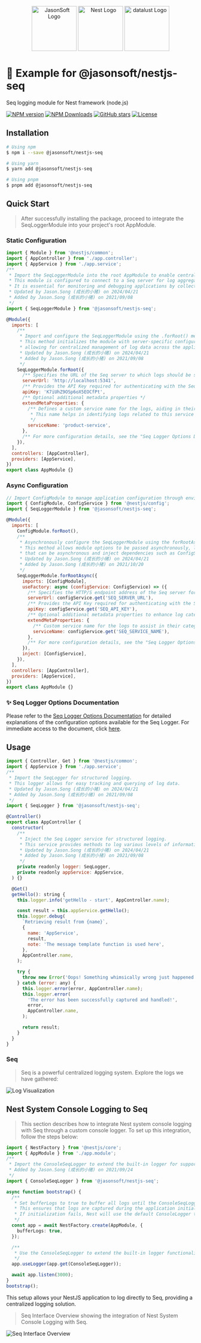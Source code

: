 <p align="center">
  <a href="https://github.com/jasonsoft/" target="blank"><img src="https://avatars.githubusercontent.com/u/90173752?s=200&v=4" width="120" alt="JasonSoft Logo" /></a>
  <a href="http://nestjs.com/" target="blank"><img src="https://avatars.githubusercontent.com/u/28507035?s=200&v=4" width="120" alt="Nest Logo" /></a>
  <a href="https://datalust.co/" target="blank"><img src="https://datalust.co/img/seq-logo-dark.svg" height="120"  alt="datalust Logo" /></a>
</p>

# 🍐 Example for @jasonsoft/nestjs-seq

Seq logging module for Nest framework (node.js)

[![NPM version][npm-img]][npm-url]
[![NPM Downloads][downloads-image]][npm-url]
[![GitHub stars][stars-img]][github-url]
[![License][license-img]][license-url]

## Installation

```bash
# Using npm
$ npm i --save @jasonsoft/nestjs-seq

# Using yarn
$ yarn add @jasonsoft/nestjs-seq

# Using pnpm
$ pnpm add @jasonsoft/nestjs-seq
```

## Quick Start

> After successfully installing the package, proceed to integrate the SeqLoggerModule into your project's root AppModule.

### Static Configuration

```js
import { Module } from '@nestjs/common';
import { AppController } from './app.controller';
import { AppService } from './app.service';
/**
 * Import the SeqLoggerModule into the root AppModule to enable centralized logging.
 * This module is configured to connect to a Seq server for log aggregation and analysis.
 * It is essential for monitoring and debugging applications by collecting and storing logs.
 * Updated by Jason.Song (成长的小猪) on 2024/04/21
 * Added by Jason.Song (成长的小猪) on 2021/09/08
 */
import { SeqLoggerModule } from '@jasonsoft/nestjs-seq';

@Module({
  imports: [
    /**
     * Import and configure the SeqLoggerModule using the .forRoot() method.
     * This method initializes the module with server-specific configurations,
     * allowing for centralized management of log data across the application.
     * Updated by Jason.Song (成长的小猪) on 2024/04/21
     * Added by Jason.Song (成长的小猪) on 2021/09/08
     */
    SeqLoggerModule.forRoot({
      /** Specifies the URL of the Seq server to which logs should be sent. */
      serverUrl: 'http://localhost:5341',
      /** Provides the API Key required for authenticating with the Seq server. */
      apiKey: 'K7iUhZ9OSp6oX5EOCfPt',
      /** Optional additional metadata properties */
      extendMetaProperties: {
        /** Defines a custom service name for the logs, aiding in their categorization and filtering.
         * This name helps in identifying logs related to this service in a mixed-service environment.
         */
        serviceName: 'product-service',
      },
      /** For more configuration details, see the "Seq Logger Options Documentation" section below. */
    }),
  ],
  controllers: [AppController],
  providers: [AppService],
})
export class AppModule {}
```

### Async Configuration

```js
// Import ConfigModule to manage application configuration through environment variables.
import { ConfigModule, ConfigService } from '@nestjs/config';
import { SeqLoggerModule } from '@jasonsoft/nestjs-seq';

@Module({
  imports: [
    ConfigModule.forRoot(),
    /**
     * Asynchronously configure the SeqLoggerModule using the forRootAsync() method.
     * This method allows module options to be passed asynchronously, leveraging factory providers
     * that can be asynchronous and inject dependencies such as ConfigService.
     * Updated by Jason.Song (成长的小猪) on 2024/04/21
     * Added by Jason.Song (成长的小猪) on 2021/10/20
     */
    SeqLoggerModule.forRootAsync({
      imports: [ConfigModule],
      useFactory: async (configService: ConfigService) => ({
        /** Specifies the HTTP/S endpoint address of the Seq server for log transmission. */
        serverUrl: configService.get('SEQ_SERVER_URL'),
        /** Provides the API Key required for authenticating with the Seq server. */
        apiKey: configService.get('SEQ_API_KEY'),
        /** Optional additional metadata properties to enhance log categorization and filtering. */
        extendMetaProperties: {
          /** Custom service name for the logs to assist in their categorization and filtering within a multi-service environment. */
          serviceName: configService.get('SEQ_SERVICE_NAME'),
        },
        /** For more configuration details, see the "Seq Logger Options Documentation" section below. */
      }),
      inject: [ConfigService],
    }),
  ],
  controllers: [AppController],
  providers: [AppService],
})
export class AppModule {}
```

### ✨ Seq Logger Options Documentation

Please refer to the [Seq Logger Options Documentation](SEQ_LOGGER_OPTIONS.md) for detailed explanations of the configuration options available for the Seq Logger. For immediate access to the document, click [here](SEQ_LOGGER_OPTIONS.md).

## Usage

```js
import { Controller, Get } from '@nestjs/common';
import { AppService } from './app.service';
/**
 * Import the SeqLogger for structured logging.
 * This logger allows for easy tracking and querying of log data.
 * Updated by Jason.Song (成长的小猪) on 2024/04/21
 * Added by Jason.Song (成长的小猪) on 2021/09/08
 */
import { SeqLogger } from '@jasonsoft/nestjs-seq';

@Controller()
export class AppController {
  constructor(
    /**
     * Inject the Seq Logger service for structured logging.
     * This service provides methods to log various levels of information (info, debug, error).
     * Updated by Jason.Song (成长的小猪) on 2024/04/21
     * Added by Jason.Song (成长的小猪) on 2021/09/08
     */
    private readonly logger: SeqLogger,
    private readonly appService: AppService,
  ) {}

  @Get()
  getHello(): string {
    this.logger.info('getHello - start', AppController.name);

    const result = this.appService.getHello();
    this.logger.debug(
      `Retrieving result from {name}`,
      {
        name: 'AppService',
        result,
        note: 'The message template function is used here',
      },
      AppController.name,
    );

    try {
      throw new Error('Oops! Something whimsically wrong just happened!');
    } catch (error: any) {
      this.logger.error(error, AppController.name);
      this.logger.error(
        'The error has been successfully captured and handled!',
        error,
        AppController.name,
      );

      return result;
    }
  }
}

```

### Seq

> Seq is a powerful centralized logging system. Explore the logs we have gathered:

![Log Visualization](seq_2024.2.11282.jpg)

## Nest System Console Logging to Seq

> This section describes how to integrate Nest system console logging with Seq through a custom console logger. To set up this integration, follow the steps below:

```typescript
import { NestFactory } from '@nestjs/core';
import { AppModule } from './app.module';
/**
 * Import the ConsoleSeqLogger to extend the built-in logger for supporting Seq.
 * Added by Jason.Song (成长的小猪) on 2021/09/24
 */
import { ConsoleSeqLogger } from '@jasonsoft/nestjs-seq';

async function bootstrap() {
  /**
   * Set bufferLogs to true to buffer all logs until the ConsoleSeqLogger is attached.
   * This ensures that logs are captured during the application initialization.
   * If initialization fails, Nest will use the default ConsoleLogger to output error messages.
   */
  const app = await NestFactory.create(AppModule, {
    bufferLogs: true,
  });

  /**
   * Use the ConsoleSeqLogger to extend the built-in logger functionality.
   */
  app.useLogger(app.get(ConsoleSeqLogger));

  await app.listen(3000);
}
bootstrap();
```

This setup allows your NestJS application to log directly to Seq, providing a centralized logging solution.

> Seq Interface Overview showing the integration of Nest System Console Logging with Seq.

![Seq Interface Overview](console_seq_2024.2.11282.jpg)

[npm-img]: https://img.shields.io/npm/v/@jasonsoft/nestjs-seq.svg?style=flat-square
[npm-url]: https://npmjs.org/package/@jasonsoft/nestjs-seq
[license-img]: https://img.shields.io/badge/license-MIT-green.svg?style=flat-square
[license-url]: LICENSE
[downloads-image]: https://img.shields.io/npm/dt/@jasonsoft/nestjs-seq.svg?style=flat-square
[project-icon]: https://avatars.githubusercontent.com/u/22167571?v=4
[stars-img]: https://img.shields.io/github/stars/jasonsoft/nestjs-seq?style=social
[github-url]: https://github.com/jasonsoft/nestjs-seq
